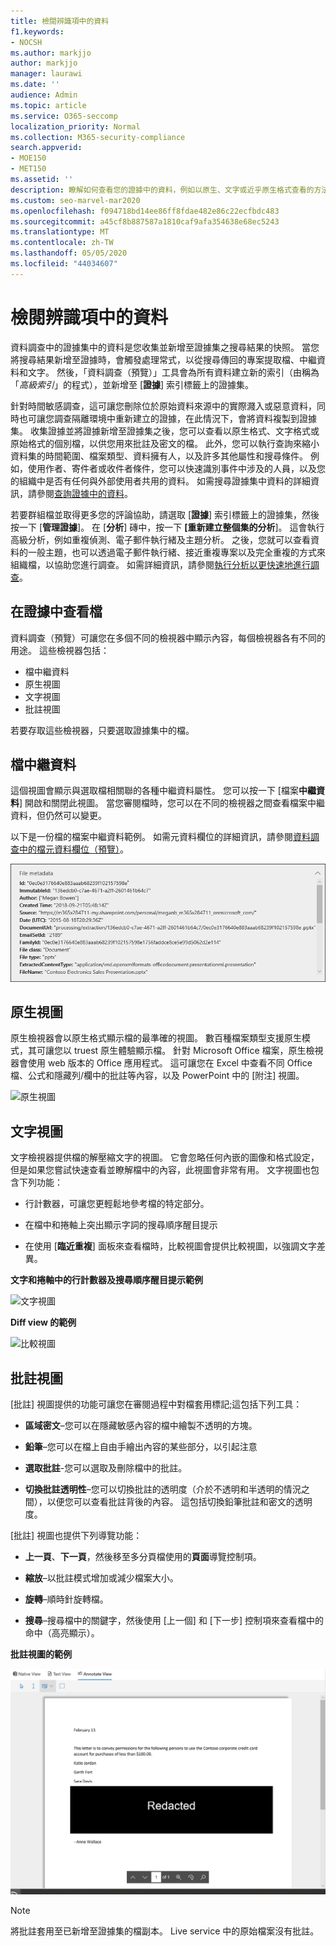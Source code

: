 ```yaml
---
title: 檢閱辨識項中的資料
f1.keywords:
- NOCSH
ms.author: markjjo
author: markjjo
manager: laurawi
ms.date: ''
audience: Admin
ms.topic: article
ms.service: O365-seccomp
localization_priority: Normal
ms.collection: M365-security-compliance
search.appverid:
- MOE150
- MET150
ms.assetid: ''
description: 瞭解如何查看您的證據中的資料，例如以原生、文字或近乎原生格式查看的方法。
ms.custom: seo-marvel-mar2020
ms.openlocfilehash: f094718bd14ee86ff8fdae482e86c22ecfbdc483
ms.sourcegitcommit: a45cf8b887587a1810caf9afa354638e68ec5243
ms.translationtype: MT
ms.contentlocale: zh-TW
ms.lasthandoff: 05/05/2020
ms.locfileid: "44034607"
---
```

# <a name="review-the-data-in-evidence"></a>檢閱辨識項中的資料

資料調查中的證據集中的資料是您收集並新增至證據集之搜尋結果的快照。 當您將搜尋結果新增至證據時，會觸發處理常式，以從搜尋傳回的專案提取檔、中繼資料和文字。 然後，「資料調查（預覽）」工具會為所有資料建立新的索引（由稱為「*高級索引*」的程式），並新增至 [**證據**] 索引標籤上的證據集。 

針對時間敏感調查，這可讓您刪除位於原始資料來源中的實際濺入或惡意資料，同時也可讓您調查隔離環境中重新建立的證據，在此情況下，會將資料複製到證據集。 收集證據並將證據新增至證據集之後，您可以查看以原生格式、文字格式或原始格式的個別檔，以供您用來批註及密文的檔。 此外，您可以執行查詢來縮小資料集的時間範圍、檔案類型、資料擁有人，以及許多其他屬性和搜尋條件。 例如，使用作者、寄件者或收件者條件，您可以快速識別事件中涉及的人員，以及您的組織中是否有任何與外部使用者共用的資料。 如需搜尋證據集中資料的詳細資訊，請參閱[查詢證據中的資料](evidence-query.md)。

若要群組檔並取得更多您的評論協助，請選取 [**證據**] 索引標籤上的證據集，然後按一下 [**管理證據**]。 在 [**分析**] 磚中，按一下 **[重新建立整個集的分析**]。 這會執行高級分析，例如重複偵測、電子郵件執行緒及主題分析。 之後，您就可以查看資料的一般主題，也可以透過電子郵件執行緒、接近重複專案以及完全重複的方式來組織檔，以協助您進行調查。 如需詳細資訊，請參閱[執行分析以更快速地進行調查](run-analytics-to-investigate-faster.md)。

## <a name="view-documents-in-evidence"></a>在證據中查看檔

資料調查（預覽）可讓您在多個不同的檢視器中顯示內容，每個檢視器各有不同的用途。 這些檢視器包括：

- 檔中繼資料
- 原生視圖
- 文字視圖
- 批註視圖

若要存取這些檢視器，只要選取證據集中的檔。

## <a name="file-metadata"></a>檔中繼資料

這個視圖會顯示與選取檔相關聯的各種中繼資料屬性。 您可以按一下 [檔案**中繼資料**] 開啟和關閉此視圖。 當您審閱檔時，您可以在不同的檢視器之間查看檔案中繼資料，但仍然可以變更。

以下是一份檔的檔案中繼資料範例。 如需元資料欄位的詳細資訊，請參閱[資料調查中的檔元資料欄位（預覽）](document-metadata-fields.md)。

![檔中繼資料面板](../media/Reviewimage2.png)

## <a name="native-view"></a>原生視圖

原生檢視器會以原生格式顯示檔的最準確的視圖。 數百種檔案類型支援原生模式，其可讓您以 truest 原生體驗顯示檔。 針對 Microsoft Office 檔案，原生檢視器會使用 web 版本的 Office 應用程式。 這可讓您在 Excel 中查看不同 Office 檔、公式和隱藏列/欄中的批註等內容，以及 PowerPoint 中的 [附注] 視圖。

![原生視圖
](../media/Reviewimage3.png)

## <a name="text-view"></a>文字視圖

文字檢視器提供檔的解壓縮文字的視圖。 它會忽略任何內嵌的圖像和格式設定，但是如果您嘗試快速查看並瞭解檔中的內容，此視圖會非常有用。 文字視圖也包含下列功能：

  - 行計數器，可讓您更輕鬆地參考檔的特定部分。

  - 在檔中和捲軸上突出顯示字詞的搜尋順序醒目提示

  - 在使用 [**臨近重複**] 面板來查看檔時，比較視圖會提供比較視圖，以強調文字差異。

**文字和捲軸中的行計數器及搜尋順序醒目提示範例**

![文字視圖
](../media/Reviewimage4.png)

**Diff view 的範例**

![比較視圖
](../media/Reviewimage5.png)

## <a name="annotate-view"></a>批註視圖

[批註] 視圖提供的功能可讓您在審閱過程中對檔套用標記;這包括下列工具：

  - **區域密文**–您可以在隱藏敏感內容的檔中繪製不透明的方塊。

  - **鉛筆**–您可以在檔上自由手繪出內容的某些部分，以引起注意

  - **選取批註**-您可以選取及刪除檔中的批註。

  - **切換批註透明性**–您可以切換批註的透明度（介於不透明和半透明的情況之間），以便您可以查看批註背後的內容。 這包括切換鉛筆批註和密文的透明度。

[批註] 視圖也提供下列導覽功能：

  - **上一頁**、**下一頁**，然後移至多分頁檔使用的**頁面**導覽控制項。

  - **縮放**–以批註模式增加或減少檔案大小。

  - **旋轉**–順時針旋轉檔。

  - **搜尋**–搜尋檔中的關鍵字，然後使用 [上一個] 和 [下一步] 控制項來查看檔中的命中（高亮顯示）。

**批註視圖的範例**

![批註視圖](../media/Reviewimage1.png)

> [!NOTE]
> 將批註套用至已新增至證據集的檔副本。 Live service 中的原始檔案沒有批註。
